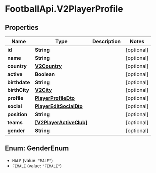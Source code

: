 # FootballApi.V2PlayerProfile

## Properties
Name | Type | Description | Notes
------------ | ------------- | ------------- | -------------
**id** | **String** |  | [optional] 
**name** | **String** |  | [optional] 
**country** | [**V2Country**](V2Country.md) |  | [optional] 
**active** | **Boolean** |  | [optional] 
**birthdate** | **String** |  | [optional] 
**birthCity** | [**V2City**](V2City.md) |  | [optional] 
**profile** | [**PlayerProfileDto**](PlayerProfileDto.md) |  | [optional] 
**social** | [**PlayerEditSocialDto**](PlayerEditSocialDto.md) |  | [optional] 
**position** | **String** |  | [optional] 
**teams** | [**[V2PlayerActiveClub]**](V2PlayerActiveClub.md) |  | [optional] 
**gender** | **String** |  | [optional] 

<a name="GenderEnum"></a>
## Enum: GenderEnum

* `MALE` (value: `"MALE"`)
* `FEMALE` (value: `"FEMALE"`)

